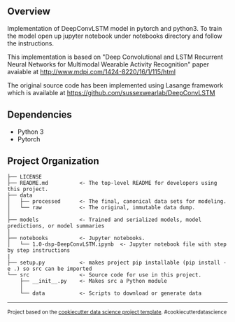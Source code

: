 ## Overview

Implementation of DeepConvLSTM model in pytorch and python3.
To train the model open up jupyter notebook under notebooks directory and follow the instructions.

This implementation is based on "Deep Convolutional and LSTM Recurrent Neural Networks for Multimodal Wearable Activity Recognition" paper avaiable at <http://www.mdpi.com/1424-8220/16/1/115/html>

The original source code has been implemented using Lasange framework which is available at <https://github.com/sussexwearlab/DeepConvLSTM>

## Dependencies

- Python 3 <br/>
- Pytorch

Project Organization
------------

    ├── LICENSE
    ├── README.md          <- The top-level README for developers using this project.
    ├── data
    │   ├── processed      <- The final, canonical data sets for modeling.
    │   └── raw            <- The original, immutable data dump.
    │
    ├── models             <- Trained and serialized models, model predictions, or model summaries
    │
    ├── notebooks          <- Jupyter notebooks.
    │   └── 1.0-dsp-DeepConvLSTM.ipynb  <- Jupyter notebook file with step by step instructions
    |
    ├── setup.py           <- makes project pip installable (pip install -e .) so src can be imported
    └── src                <- Source code for use in this project.
        ├── __init__.py    <- Makes src a Python module
        │
        └── data           <- Scripts to download or generate data
  

--------

<p><small>Project based on the <a target="_blank" href="https://drivendata.github.io/cookiecutter-data-science/">cookiecutter data science project template</a>. #cookiecutterdatascience</small></p>
